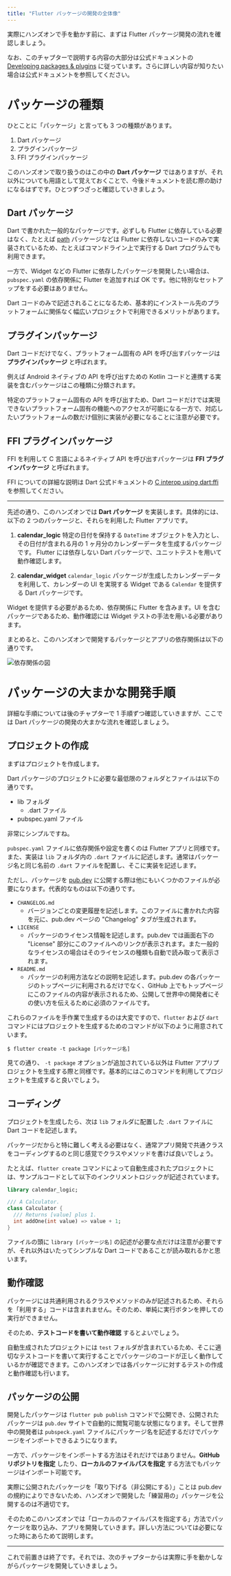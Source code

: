 ```yaml
---
title: "Flutter パッケージの開発の全体像"
---
```


実際にハンズオンで手を動かす前に、まずは Flutter パッケージ開発の流れを確認しましょう。

なお、このチャプターで説明する内容の大部分は公式ドキュメントの [Developing packages & plugins](https://docs.flutter.dev/development/packages-and-plugins/developing-packages) に従っています。さらに詳しい内容が知りたい場合は公式ドキュメントを参照してください。

# パッケージの種類

ひとことに「パッケージ」と言っても 3 つの種類があります。

1. Dart パッケージ
1. プラグインパッケージ
1. FFI プラグインパッケージ

このハンズオンで取り扱うのはこの中の __Dart パッケージ__ ではありますが、それ以外についても用語として覚えておくことで、今後ドキュメントを読む際の助けになるはずです。ひとつずつざっと確認していきましょう。

## Dart パッケージ

Dart で書かれた一般的なパッケージです。必ずしも Flutter に依存している必要はなく、たとえば [path](https://pub.dev/packages/path) パッケージなどは Flutter に依存しないコードのみで実装されているため、たとえばコマンドライン上で実行する Dart プログラムでも利用できます。

一方で、Widget などの Flutter に依存したパッケージを開発したい場合は、`pubspec.yaml` の依存関係に Flutter を追加すれば OK です。他に特別なセットアップをする必要はありません。

Dart コードのみで記述されることになるため、基本的にインストール先のプラットフォームに関係なく幅広いプロジェクトで利用できるメリットがあります。

## プラグインパッケージ

Dart コードだけでなく、プラットフォーム固有の API を呼び出すパッケージは __プラグインパッケージ__ と呼ばれます。

例えば Android ネイティブの API を呼び出すための Kotlin コードと連携する実装を含むパッケージはこの種類に分類されます。

特定のプラットフォーム固有の API を呼び出すため、Dart コードだけでは実現できないプラットフォーム固有の機能へのアクセスが可能になる一方で、対応したいプラットフォームの数だけ個別に実装が必要になることに注意が必要です。

## FFI プラグインパッケージ

FFI を利用して C 言語によるネイティブ API を呼び出すパッケージは __FFI プラグインパッケージ__ と呼ばれます。

FFI についての詳細な説明は Dart 公式ドキュメントの [C interop using dart:ffi](https://dart.dev/guides/libraries/c-interop) を参照してください。

---

先述の通り、このハンズオンでは __Dart パッケージ__ を実装します。具体的には、以下の 2 つのパッケージと、それらを利用した Flutter アプリです。

1. __calendar_logic__
特定の日付を保持する `DateTime` オブジェクトを入力とし、その日付が含まれる月の 1 ヶ月分のカレンダーデータを生成するパッケージです。
Flutter には依存しない Dart パッケージで、ユニットテストを用いて動作確認します。

2. __calendar_widget__
`calendar_logic` パッケージが生成したカレンダーデータを利用して、カレンダーの UI を実現する Widget である `Calendar` を提供する Dart パッケージです。

Widget を提供する必要があるため、依存関係に Flutter を含みます。UI を含むパッケージであるため、動作確認には Widget テストの手法を用いる必要があります。

まとめると、このハンズオンで開発するパッケージとアプリの依存関係は以下の通りです。

![依存関係の図](https://github.com/chooyan-eng/flutter_calendar/blob/main/books/calendar-package/images/flutter_calendar_dependencies.png?raw=true)

# パッケージの大まかな開発手順

詳細な手順については後のチャプターで 1 手順ずつ確認していきますが、ここでは Dart パッケージの開発の大まかな流れを確認しましょう。

## プロジェクトの作成

まずはプロジェクトを作成します。

Dart パッケージのプロジェクトに必要な最低限のフォルダとファイルは以下の通りです。

- lib フォルダ
  - .dart ファイル
- pubspec.yaml ファイル

非常にシンプルですね。

`pubspec.yaml` ファイルに依存関係や設定を書くのは Flutter アプリと同様です。また、実装は `lib` フォルダ内の `.dart` ファイルに記述します。通常はパッケージ名と同じ名前の `.dart` ファイルを配置し、そこに実装を記述します。

ただし、パッケージを [pub.dev](https://pub.dev) に公開する際は他にもいくつかのファイルが必要になります。代表的なものは以下の通りです。

- `CHANGELOG.md`
  - バージョンごとの変更履歴を記述します。このファイルに書かれた内容を元に、pub.dev ページの "Changelog" タブが生成されます。
- `LICENSE` 
  - パッケージのライセンス情報を記述します。pub.dev では画面右下の "License" 部分にこのファイルへのリンクが表示されます。また一般的なライセンスの場合はそのライセンスの種類も自動で読み取って表示されます。
- `README.md`
  - パッケージの利用方法などの説明を記述します。pub.dev の各パッケージのトップページに利用されるだけでなく、GitHub 上でもトップページにこのファイルの内容が表示されるため、公開して世界中の開発者にその使い方を伝えるために必須のファイルです。

これらのファイルを手作業で生成するのは大変ですので、`flutter` および `dart` コマンドにはプロジェクトを生成するためのコマンドが以下のように用意されています。

```
$ flutter create -t package [パッケージ名]
```

見ての通り、 `-t package` オプションが追加されている以外は Flutter アプリプロジェクトを生成する際と同様です。基本的にはこのコマンドを利用してプロジェクトを生成すると良いでしょう。

## コーディング

プロジェクトを生成したら、次は `lib` フォルダに配置した `.dart` ファイルに Dart コードを記述します。

パッケージだからと特に難しく考える必要はなく、通常アプリ開発で共通クラスをコーディングするのと同じ感覚でクラスやメソッドを書けば良いでしょう。

たとえば、`flutter create` コマンドによって自動生成されたプロジェクトには、サンプルコードとして以下のインクリメントロジックが記述されています。

```dart
library calendar_logic;

/// A Calculator.
class Calculator {
  /// Returns [value] plus 1.
  int addOne(int value) => value + 1;
}
```

ファイルの頭に `library [パッケージ名]` の記述が必要な点だけは注意が必要ですが、それ以外はいたってシンプルな Dart コードであることが読み取れるかと思います。

## 動作確認

パッケージには共通利用されるクラスやメソッドのみが記述されるため、それらを「利用する」コードは含まれません。そのため、単純に実行ボタンを押しての実行ができません。

そのため、__テストコードを書いて動作確認__ するとよいでしょう。

自動生成されたプロジェクトには `test` フォルダが含まれているため、そこに適切なテストコードを書いて実行することでパッケージのコードが正しく動作しているかが確認できます。このハンズオンでは各パッケージに対するテストの作成と動作確認も行います。

## パッケージの公開

開発したパッケージは `flutter pub publish` コマンドで公開でき、公開されたパッケージは `pub.dev` サイトで自動的に閲覧可能な状態になります。そして世界中の開発者は `pubspeck.yaml` ファイルにパッケージ名を記述するだけでパッケージをインポートできるようになります。

一方で、パッケージをインポートする方法はそれだけではありません。__GitHub リポジトリを指定__ したり、__ローカルのファイルパスを指定__ する方法でもパッケージはインポート可能です。

実際に公開されたパッケージを「取り下げる（非公開にする）」ことは pub.dev の規約によりできないため、ハンズオンで開発した「練習用の」パッケージを公開するのは不適切です。

そのためこのハンズオンでは「ローカルのファイルパスを指定する」方法でパッケージを取り込み、アプリを開発していきます。詳しい方法については必要になった時にあらためて説明します。

---

これで前置きは終了です。それでは、次のチャプターからは実際に手を動かしながらパッケージを開発していきましょう。